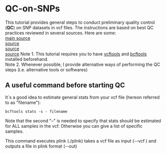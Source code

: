 # QC-on-SNPs
This tutorial provides general steps to conduct preliminary quality control (**QC**) on SNP datasets in vcf files. The instructions are based on best QC practices reviewed in several sources. Here are some:  
[main source](https://doi.org/10.1002/sim.6605)  
[source](https://currentprotocols.onlinelibrary.wiley.com/doi/10.1002/0471142905.hg0119s68)  
[source](https://pubmed.ncbi.nlm.nih.gov/29484742/)  
[source](https://onlinelibrary.wiley.com/doi/10.1002/gepi.20516)
Note 1. This tutorial requires you to have [vcftools](https://vcftools.github.io/man_latest.html) and [bcftools](https://samtools.github.io/bcftools/) installed beforehand.  
Note 2. Whenever possible, I provide alternative ways of performing the QC steps (i.e. alternative tools or softwares)  
## A useful command before starting QC
It´s a good idea to estimate general stats from your vcf file (hereon referred to as "filename"):
```
bcftools stats -s - filename
```
Note that the second "–" is needed to specify that stats should be estimated for ALL samples in the vcf. Otherwise you can give a list of specific samples. 

This command executes plink (./plink) takes a vcf file as input (--vcf ) and outputs a file in plink format (--out)

